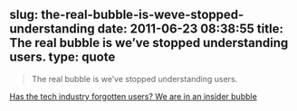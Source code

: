 slug: the-real-bubble-is-weve-stopped-understanding
date: 2011-06-23 08:38:55
title: The real bubble is we’ve stopped understanding users.
type: quote
---

> The real bubble is we’ve stopped understanding users.

[Has the tech industry forgotten users? We are in an insider bubble](http://scobleizer.com/2011/06/22/has-the-tech-industry-forgotten-users-we-are-in-an-insider-bubble/)
